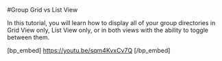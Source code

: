 #Group Grid vs List View

In this tutorial, you will learn how to display all of your group directories in Grid View only, List View only, or in both views with the ability to toggle between them.

[bp_embed] https://youtu.be/sqm4KvxCv7Q [/bp_embed]